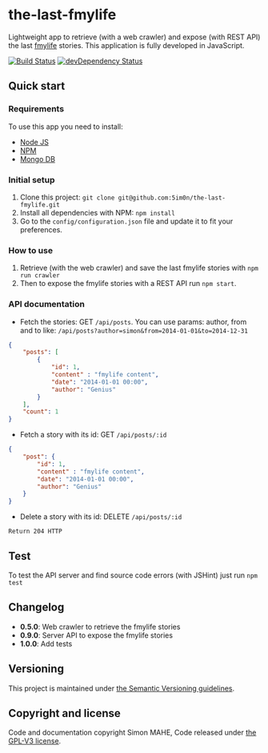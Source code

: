 # the-last-fmylife

Lightweight app to retrieve (with a web crawler) and expose (with REST API) the last [fmylife](http://www.viedemerde.fr/) stories. This application is fully developed in JavaScript.

[![Build Status](http://img.shields.io/travis/5im0n/the-last-fmylife/master.svg?style=flat-square)](https://travis-ci.org/5im0n/the-last-fmylife)
[![devDependency Status](https://david-dm.org/5im0n/the-last-fmylife.svg?style=flat)](https://david-dm.org/5im0n/the-last-fmylife#info=dependencies)



## Quick start


### Requirements

To use this app you need to install:

 - [Node JS](http://nodejs.org/)
 - [NPM](https://www.npmjs.org/)
 - [Mongo DB](http://www.mongodb.org/)


### Initial setup

1. Clone this project: `git clone git@github.com:5im0n/the-last-fmylife.git`
2. Install all dependencies with NPM: `npm install`
3. Go to the `config/configuration.json` file and update it to fit your preferences.


### How to use

1. Retrieve (with the web crawler) and save the last fmylife stories with `npm run crawler`
2. Then to expose the fmylife stories with a REST API run `npm start`.


### API documentation

- Fetch the stories: GET `/api/posts`.
You can use params: author, from and to like: `/api/posts?author=simon&from=2014-01-01&to=2014-12-31`
```json
{
	"posts": [
		{
			"id": 1,
			"content" : "fmylife content",
			"date": "2014-01-01 00:00",
			"author": "Genius"
		}
	],
	"count": 1
}
```
- Fetch a story with its id: GET `/api/posts/:id`
```json
{
	"post": {
		"id": 1,
		"content" : "fmylife content",
		"date": "2014-01-01 00:00",
		"author": "Genius"
	}
}
```
- Delete a story with its id: DELETE `/api/posts/:id`
```
Return 204 HTTP
```

## Test

To test the API server and find source code errors (with JSHint) just run `npm test`



## Changelog

 - **0.5.0**: Web crawler to retrieve the fmylife stories
 - **0.9.0**: Server API to expose the fmylife stories
 - **1.0.0**: Add tests



## Versioning

This project is maintained under [the Semantic Versioning guidelines](http://semver.org/).



## Copyright and license

Code and documentation copyright Simon MAHE, Code released under [the GPL-V3 license](LICENSE).